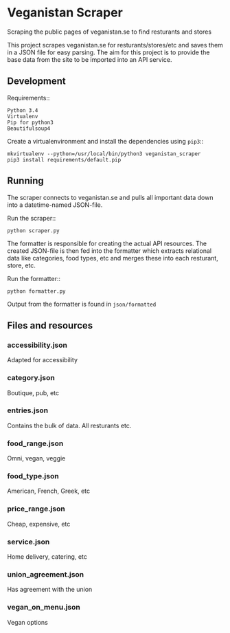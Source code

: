# Veganistan Scraper


Scraping the public pages of veganistan.se to find resturants and stores

This project scrapes veganistan.se for resturants/stores/etc and saves them
in a JSON file for easy parsing. The aim for this project is to provide the
base data from the site to be imported into an API service.


## Development

Requirements::

    Python 3.4
    Virtualenv
    Pip for python3
    Beautifulsoup4


Create a virtualenvironment and install the dependencies using ``pip3``::

    mkvirtualenv --python=/usr/local/bin/python3 veganistan_scraper
    pip3 install requirements/default.pip



## Running

The scraper connects to veganistan.se and pulls all important data down into a
datetime-named JSON-file.

Run the scraper::

    python scraper.py


The formatter is responsible for creating the actual API resources.
The created JSON-file is then fed into the formatter which extracts relational
data like categories, food types, etc and merges these into each resturant, store, etc.

Run the formatter::

    python formatter.py


Output from the formatter is found in ``json/formatted``


## Files and resources

### accessibility.json
Adapted for accessibility


### category.json
Boutique, pub, etc


### entries.json
Contains the bulk of data. All resturants etc.


### food_range.json
Omni, vegan, veggie


### food_type.json
American, French, Greek, etc


### price_range.json
Cheap, expensive, etc


### service.json
Home delivery, catering, etc


### union_agreement.json
Has agreement with the union


### vegan_on_menu.json
Vegan options


